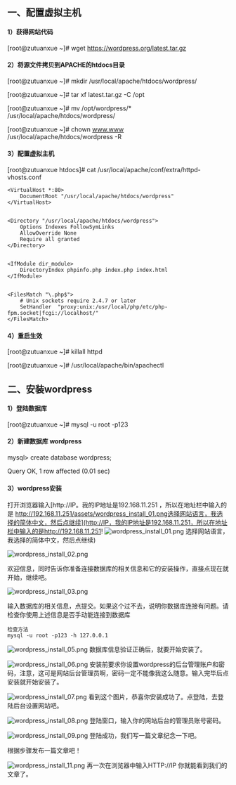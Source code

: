 ## 一、配置虚拟主机

#### 1）获得网站代码

[root@zutuanxue ~]# wget https://wordpress.org/latest.tar.gz

#### 2）将源文件拷贝到APACHE的htdocs目录

[root@zutuanxue ~]# mkdir /usr/local/apache/htdocs/wordpress/

[root@zutuanxue ~]# tar xf latest.tar.gz -C /opt

[root@zutuanxue ~]# mv /opt/wordpress/* /usr/local/apache/htdocs/wordpress/

[root@zutuanxue ~]# chown www.www /usr/local/apache/htdocs/wordpress -R

#### 3）配置虚拟主机

[root@zutuanxue htdocs]# cat /usr/local/apache/conf/extra/httpd-vhosts.conf

```
<VirtualHost *:80>
    DocumentRoot "/usr/local/apache/htdocs/wordpress"
</VirtualHost>


<Directory "/usr/local/apache/htdocs/wordpress">
    Options Indexes FollowSymLinks
    AllowOverride None
    Require all granted
</Directory>


<IfModule dir_module>
    DirectoryIndex phpinfo.php index.php index.html
</IfModule>


<FilesMatch "\.php$">
    # Unix sockets require 2.4.7 or later
    SetHandler  "proxy:unix:/usr/local/php/etc/php-fpm.socket|fcgi://localhost/"
</FilesMatch>
```

#### 4）重启生效

[root@zutuanxue ~]# killall httpd

[root@zutuanxue ~]# /usr/local/apache/bin/apachectl

## 二、安装wordpress

#### 1）登陆数据库

[root@zutuanxue ~]# mysql -u root -p123

#### 2）新建数据库 wordpress

mysql> create database wordpress;

Query OK, 1 row affected (0.01 sec)

#### 3）wordpress安装

打开浏览器输入[http://IP。我的IP地址是192.168.11.251 ，所以在地址栏中输入的是 http://192.168.11.251/assets/wordpress_install_01.png选择网站语言，我选择的简体中文，然后点继续](http://IP，我的IP地址是192.168.11.251，所以在地址栏中输入的是http://192.168.11.251!
![wordpress_install_01.png](https://www.zutuanxue.com:8000/static/media/images/2020/10/18/1603014837850.png)
选择网站语言，我选择的简体中文，然后点继续)

![wordpress_install_02.png](https://www.zutuanxue.com:8000/static/media/images/2020/10/18/1603014857570.png)

欢迎信息，同时告诉你准备连接数据库的相关信息和它的安装操作，直接点现在就开始，继续吧。

![wordpress_install_03.png](https://www.zutuanxue.com:8000/static/media/images/2020/10/18/1603014869861.png)

输入数据库的相关信息，点提交。如果这个过不去，说明你数据库连接有问题。请检查你使用上述信息是否手动能连接到数据库

```
检查方法
mysql -u root -p123 -h 127.0.0.1
```

![wordpress_install_05.png](https://www.zutuanxue.com:8000/static/media/images/2020/10/18/1603014893231.png)
数据库信息验证正确后，就要开始安装了。

![wordpress_install_06.png](https://www.zutuanxue.com:8000/static/media/images/2020/10/18/1603014905185.png)
安装前要求你设置wordpress的后台管理账户和密码，注意，这可是网站后台管理员啊，密码一定不能像我这么随意。输入完毕后点安装就开始安装了。

![wordpress_install_07.png](https://www.zutuanxue.com:8000/static/media/images/2020/10/18/1603014921496.png)
看到这个图片，恭喜你安装成功了。点登陆，去登陆后台设置网站吧。

![wordpress_install_08.png](https://www.zutuanxue.com:8000/static/media/images/2020/10/18/1603014933461.png)
登陆窗口，输入你的网站后台的管理员账号密码。

![wordpress_install_09.png](https://www.zutuanxue.com:8000/static/media/images/2020/10/18/1603014950019.png)
登陆成功，我们写一篇文章纪念一下吧。

根据步骤发布一篇文章吧！

![wordpress_install_11.png](https://www.zutuanxue.com:8000/static/media/images/2020/10/18/1603014975124.png)
再一次在浏览器中输入HTTP://IP 你就能看到我们的文章了。